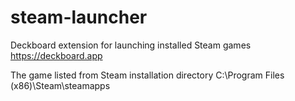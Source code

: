# steam-launcher
Deckboard extension for launching installed Steam games https://deckboard.app

The game listed from Steam installation directory C:\\Program Files (x86)\\Steam\\steamapps
